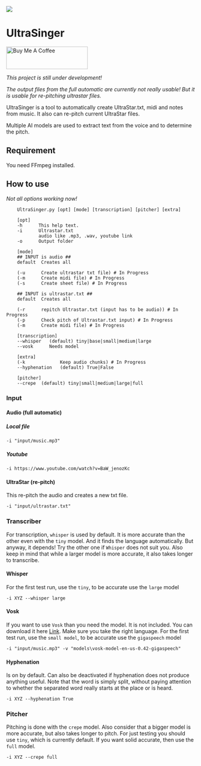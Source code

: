 [![](https://visitcount.itsvg.in/api?id=UltraSinger&label=Profile%20Views&color=0&icon=7&pretty=false)](https://visitcount.itsvg.in)

# UltraSinger 

<a href="https://www.buymeacoffee.com/rakuri255" target="_blank"><img src="https://cdn.buymeacoffee.com/buttons/v2/default-yellow.png" alt="Buy Me A Coffee" style="height: 60px !important;width: 217px !important;" ></a>

_This project is still under development!_

_The output files from the full automatic are currently not really usable!
But it is usable for re-pitching ultrastar files._

UltraSinger is a tool to automatically create UltraStar.txt, midi and notes from music. 
It also can re-pitch current UltraStar files.

Multiple AI models are used to extract text from the voice and to determine the pitch. 

## Requirement

You need FFmpeg installed.

## How to use

_Not all options working now!_
```commandline
    UltraSinger.py [opt] [mode] [transcription] [pitcher] [extra]
    
    [opt]
    -h      This help text.
    -i      Ultrastar.txt
            audio like .mp3, .wav, youtube link
    -o      Output folder
    
    [mode]
    ## INPUT is audio ##
    default  Creates all
            
    (-u      Create ultrastar txt file) # In Progress
    (-m      Create midi file) # In Progress
    (-s      Create sheet file) # In Progress
    
    ## INPUT is ultrastar.txt ##
    default  Creates all

    (-r      repitch Ultrastar.txt (input has to be audio)) # In Progress
    (-p      Check pitch of Ultrastar.txt input) # In Progress
    (-m      Create midi file) # In Progress

    [transcription]
    --whisper   (default) tiny|base|small|medium|large
    --vosk      Needs model
    
    [extra]
    (-k             Keep audio chunks) # In Progress
    --hyphenation   (default) True|False
    
    [pitcher]
    --crepe  (default) tiny|small|medium|large|full
```

### Input

#### Audio (full automatic)

##### Local file

```commandline
-i "input/music.mp3"
```

##### Youtube

```commandline
-i https://www.youtube.com/watch?v=BaW_jenozKc
```

#### UltraStar (re-pitch)

This re-pitch the audio and creates a new txt file.

```commandline
-i "input/ultrastar.txt"
```

### Transcriber

For transcription, `whisper` is used by default. It is more accurate than the other even with the `tiny` model.
And it finds the language automatically.
But anyway, it depends! Try the other one if `Whisper` does not suit you.
Also keep in mind that while a larger model is more accurate, it also takes longer to transcribe.

#### Whisper

For the first test run, use the `tiny`, to be accurate use the `large` model

```commandline
-i XYZ --whisper large
```

#### Vosk

If you want to use `Vosk` than you need the model. It is not included. You can download it here [Link](https://alphacephei.com/vosk/models).
Make sure you take the right language. 
For the first test run, use the `small model`, to be accurate use the `gigaspeech` model

```commandline
-i "input/music.mp3" -v "models\vosk-model-en-us-0.42-gigaspeech"
```

#### Hyphenation

Is on by default. Can also be deactivated if hyphenation does not produce 
anything useful. Note that the word is simply split, 
without paying attention to whether the separated word really 
starts at the place or is heard.  

```commandline
-i XYZ --hyphenation True
```

### Pitcher

Pitching is done with the `crepe` model. 
Also consider that a bigger model is more accurate, but also takes longer to pitch.
For just testing you should use `tiny`, which is currently default.
If you want solid accurate, then use the `full` model.

```commandline
-i XYZ --crepe full
```
